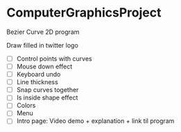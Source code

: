 # ComputerGraphicsProject
Bezier Curve 2D program

Draw filled in twitter logo

- [ ] Control points with curves
- [ ] Mouse down effect
- [ ] Keyboard undo
- [ ] Line thickness
- [ ] Snap curves together
- [ ] Is inside shape effect
- [ ] Colors
- [ ] Menu
- [ ] Intro page: Video demo + explanation + link til program
